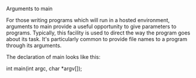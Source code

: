 Arguments to main

For those writing programs which will run in a hosted environment, arguments to main provide a useful opportunity to give parameters to programs. Typically, this facility is used to direct the way the program goes about its task. It's particularly common to provide file names to a program through its arguments.

The declaration of main looks like this:

int main(int argc, char *argv[]);

